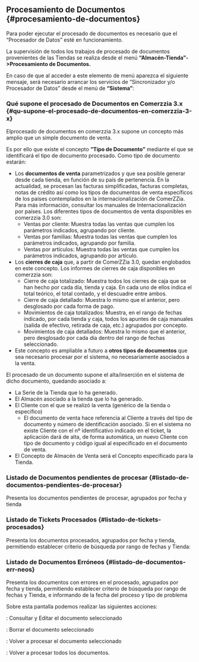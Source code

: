 ## Procesamiento de Documentos {#procesamiento-de-documentos}

Para poder ejecutar el procesado de documentos es necesario que el “Procesador de Datos” esté en funcionamiento.

La supervisión de todos los trabajos de procesado de documentos provenientes de las Tiendas se realiza desde el menú **“Almacén-Tienda”-&gt;Procesamiento de Documentos.**

En caso de que al acceder a este elemento de menú aparezca el siguiente mensaje, será necesario arrancar los servicios de “Sincronizador y/o Procesador de Datos” desde el menú de **“Sistema”**:

### Qué supone el procesado de Documentos en Comerzzia 3.x {#qu-supone-el-procesado-de-documentos-en-comerzzia-3-x}

Elprocesado de documentos en comerzzia 3.x supone un concepto más amplio que un simple documento de venta.

Es por ello que existe el concepto **“Tipo de Documento”** mediante el que se identificará el tipo de documento procesado. Como tipo de documento estarán:

*   Los **documentos de venta** parametrizados y que sea posible generar desde cada tienda, en función de su país de pertenencia. En la actualidad, se procesan las facturas simplificadas, facturas completas, notas de crédito así como los tipos de documentos de venta específicos de los países contemplados en la internacionalización de ComerZZia. Para más información, consultar los manuales de Internacionalización por países. Los diferentes tipos de documentos de venta disponibles en comerzzia 3.0 son:
    *   Ventas por cliente: Muestra todas las ventas que cumplen los parámetros indicados, agrupando por cliente.
    *   Ventas por familias: Muestra todas las ventas que cumplen los parámetros indicados, agrupando por familia.
    *   Ventas por artículos: Muestra todas las ventas que cumplen los parámetros indicados, agrupando por artículo.
*   Los **cierres de caja** que, a partir de ComerZZia 3.0, quedan englobados en este concepto. Los informes de cierres de caja disponibles en comerzzia son:
    *   Cierre de caja totalizado: Muestra todos los cierres de caja que se han hecho por cada día, tienda y caja. En cada uno de ellos indica el total teórico, el total contado, y el descuadre entre ambos.
    *   Cierre de caja detallado: Muestra lo mismo que el anterior, pero desglosado por cada forma de pago.
    *   Movimientos de caja totalizados: Muestra, en el rango de fechas indicado, por cada tienda y caja, todos los apuntes de caja manuales (salida de efectivo, retirada de caja, etc.) agrupados por concepto.
    *   Movimientos de caja detallados: Muestra lo mismo que el anterior, pero desglosado por cada día dentro del rango de fechas seleccionado.
*   Este concepto es ampliable a futuro a **otros tipos de documentos** que sea necesario procesar por el sistema, no necesariamente asociados a la venta.

El procesado de un documento supone el alta/inserción en el sistema de dicho documento, quedando asociado a:

*   La Serie de la Tienda que lo ha generado.
*   El Almacén asociado a la tienda que lo ha generado.
*   El Cliente con el que se realizó la venta (genérico de la tienda o específico)
    *   El documento de venta hace referencia al Cliente a través del tipo de documento y número de identificación asociado. Si en el sistema no existe Cliente con el nº identificativo indicado en el ticket, la aplicación dará de alta, de forma automática, un nuevo Cliente con tipo de documento y código igual al especificado en el documento de venta.
*   El Concepto de Almacén de Venta será el Concepto especificado para la Tienda.

### Listado de Documentos pendientes de procesar {#listado-de-documentos-pendientes-de-procesar}

Presenta los documentos pendientes de procesar, agrupados por fecha y tienda

### Listado de Tickets Procesados {#listado-de-tickets-procesados}

Presenta los documentos procesados, agrupados por fecha y tienda, permitiendo establecer criterio de búsqueda por rango de fechas y Tienda:

### Listado de Documentos Erróneos {#listado-de-documentos-err-neos}

Presenta los documentos con errores en el procesado, agrupados por fecha y tienda, permitiendo establecer criterio de búsqueda por rango de fechas y Tienda, e informando de la fecha del proceso y tipo de problema

Sobre esta pantalla podemos realizar las siguientes acciones:

: Consultar y Editar el documento seleccionado

: Borrar el documento seleccionado

: Volver a procesar el documento seleccionado

: Volver a procesar todos los documentos.